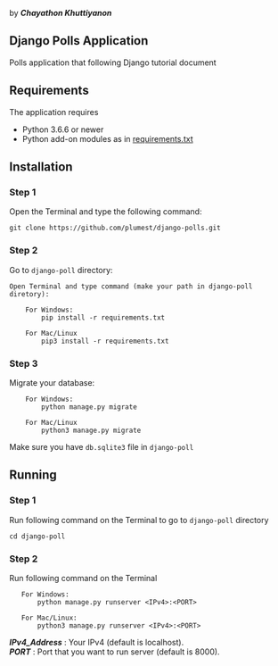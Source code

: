 by ***Chayathon Khuttiyanon***   
   
## Django Polls Application  
 Polls application that following Django tutorial document  
  
 ## Requirements  
  
 The application requires  
 * Python 3.6.6 or newer  
 * Python add-on modules as in [requirements.txt](requirements.txt)    
  
  
 ## Installation

### Step 1
Open the Terminal and type the following command:    
```
git clone https://github.com/plumest/django-polls.git
```   
    
### Step 2     
Go to `django-poll` directory:    
```
Open Terminal and type command (make your path in django-poll diretory):

    For Windows:
        pip install -r requirements.txt

    For Mac/Linux
        pip3 install -r requirements.txt
```
  
### Step 3
Migrate your database:  
```
    For Windows:
        python manage.py migrate
    
    For Mac/Linux
        python3 manage.py migrate
```
Make sure you have `db.sqlite3` file in `django-poll`  
  
 ## Running  
  
### Step 1    
Run following command on the Terminal to go to `django-poll` directory    
```
cd django-poll
```    

### Step 2   
Run following command on the Terminal    
 ```
    For Windows:
        python manage.py runserver <IPv4>:<PORT>

    For Mac/Linux:
        python3 manage.py runserver <IPv4>:<PORT>
 ```
***IPv4_Address*** : Your IPv4 (default is localhost).  
***PORT*** : Port that you want to run server (default is 8000).  
